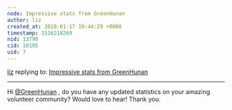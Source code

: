```yaml
---
node: Impressive stats from GreenHunan
author: liz
created_at: 2018-01-17 19:44:29 +0000
timestamp: 1516218269
nid: 13790
cid: 18195
uid: 7
---
```




[liz](../profile/liz) replying to: [Impressive stats from GreenHunan](../notes/liz/12-16-2016/impressive-stats-from-greenhunan)

----
Hi [@GreenHunan](/profile/GreenHunan) , do you have any updated statistics on your amazing volunteer community? Would love to hear! Thank you. 